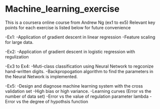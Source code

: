 # Machine_learning_exercise
This is a coursera online course from Andrew Ng (ex1 to ex5)
Relevant key points for each exercise is listed below for future convenience

-Ex1:
  -Application of gradient descent in linear regression
  -Feature scaling for large data.
  
-Ex2:
  -Application of gradient descent in logistic regression with regulization
  
-Ex3 to Ex4:
  -Muti-class classification using Neural Network to regconize hand-written digits.
  -Backpropogation algorithm to find the parameters in the Neural Network is implemented.
  
-Ex5:
  -Design and diagnose machine learning system with the cross validation set
  -High bias or high variance.
  -Learning curves (Error vs the number of data set)
  -Error vs the value of regulation parameter lambda
  -Error vs the degree of hypothsis function
